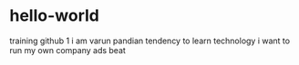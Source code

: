 # hello-world
training github 1
i am varun pandian tendency to learn technology i want to run my own company ads beat
